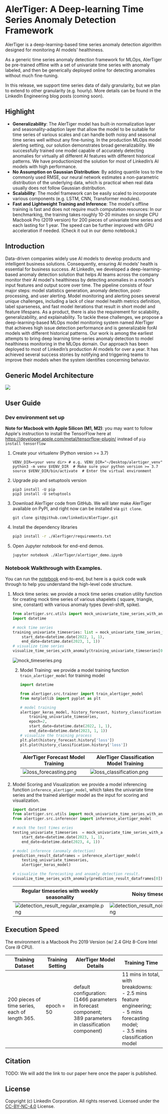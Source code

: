 # AlerTiger: A Deep-learning Time Series Anomaly Detection Framework

AlerTiger is a deep-learning-based time series anomaly detection algorithm designed for monitoring AI models' healthiness.

As a generic time series anomaly detection framework for MLOps, AlerTiger be pre-trained offline with a set of univariate
time series with anomaly labeled, and then be generically deployed online for detecting anomalies without much
fine-tuning.

In this release, we support time series data of daily granularity, but we plan to extend to other granularity (e.g.
hourly). More details can be found in the LinkedIn Engineering blog posts (coming soon).


## Highlight

- **Generalizability**: The AlerTiger model has built-in normalization layer and seasonality-adaption layer that allow the
  model to be suitable for time series of various scales and can handle both noisy and seasonal time series well without
  any fine-tuning. In the production MLOps model alerting setting, our solution demonstrates broad generalizability. We
  successfully trained one model capable of accurately detecting anomalies for virtually all different AI features with
  different historical patterns. We have productionized the solution for most of LinkedIn’s AI models with high
  performance.
- **No Assumption on Gaussian Distribution**: By adding quantile loss to the commonly used RMSE, our neural network
  estimates a non-parametric distribution of the underlying data, which is practical when real data usually does not
  follow Gaussian distribution.
- **Scalability**: The model framework can be easily scaled to incorporate various components (e.g. LSTM, CNN,
  Transformer modules).
- **Fast and Lightweight Training and Inference**: The model's offline training is fast and does not require much
  computation resources: In our benchmarking, the training takes roughly 10-20 minutes on single CPU Macbook Pro (2019
  version) for 200 pieces of univariate time series and each lasting for 1 year. The speed can be further improved with
  GPU
  acceleration if needed. (Check it out in our demo notebook.)

## Introduction

Data-driven companies widely use AI models to develop products and intelligent business solutions. Consequently,
ensuring AI models’ health is essential for business success. At LinkedIn, we developed a deep-learning-based anomaly
detection solution that helps AI teams across the company monitor their AI model's healthiness by detecting anomalies in
a model’s input features and output score over time. The pipeline consists of four major steps: model statistics
generation, anomaly detection, post-processing, and user alerting. Model monitoring and alerting poses several unique
challenges, including a lack of clear model health metrics definition, label sparseness, and fast model iterations that
result in short model and feature lifespans. As a product, there is also the requirement for scalability,
generalizability, and explainability. To tackle these challenges, we propose a deep-learning-based MLOps model
monitoring system named AlerTiger that achieves high issue detection performance and is generalizable forAI models with
different historical patterns. Our work is among the earliest attempts to bring deep learning time-series anomaly
detection to model healthiness monitoring in the MLOps domain. Our approach has been deployed to most of LinkedIn’s
production AI models for over a year. It has achieved several success stories by notifying and triggering teams to
improve their models when the system identifies concerning behavior.

## Generic Model Architecture

![](./figures/alertiger_model_architecture.jpeg)

## User Guide

### Dev environment set up

**Note for Macbook with Apple Silicon (M1, M2)**: you may want to follow Apple's instruction to install the TensorFlow
here at https://developer.apple.com/metal/tensorflow-plugin/ instead of `pip install tensorflow`

1. Create your virtualenv (Python version >= 3.7)
    ```shell script
    VENV_DIR=<your venv dir> # e.g. VENV_DIR="~/Desktop/alertiger_venv"
    python3 -m venv $VENV_DIR  # Make sure your python version >= 3.7
    source $VENV_DIR/bin/activate  # Enter the virtual environment
    ```
1. Upgrade pip and setuptools version
    ```shell script
    pip3 install -U pip
    pip3 install -U setuptools
    ```
1. Download AlerTiger code from GitHub. We will later make
   AlerTiger available on PyPI, and right now can be installed via `git clone`.

    ```shell script
    git clone git@github.com/linkedin/AlerTiger.git
    ```
1. Install the dependency libraries
    ```sh
    pip3 install -r ./AlerTiger/requirements.txt
    ```
1. Open Jupyter notebook for end-end demos.
    ```sh
    jupyter notebook ./AlerTiger/alertiger_demo.ipynb
   ```

### Notebook Walkthrough with Examples.

You can run the [notebook](./alertiger_demo.ipynb) end-to-end, but here is a quick code walk through to help you
understand the high-level code
structure.

1. Mock time series: we provide a mock time series creation utility function for creating mock time series of various
   shapelets (
   square, triangle, sine, constant) with various anomaly types (level-shift, spike).
    ```python
    from alertiger.src.utils import mock_univariate_time_series_with_anomaly, visualize_time_series_with_anomaly
    import datetime
    
    # mock time series
    training_univariate_timeseries: list = mock_univariate_time_series_with_anomaly(
        start_date=datetime.date(2022, 1, 1),
        end_date=datetime.date(2023, 1, 1))
    # visualize time series
    visualize_time_series_with_anomaly(training_univariate_timeseries[0])
    ```
   ![mock_timeseries.png](./figures/mock_timeseries.png)

   2. Model Training: we provide a model training function `train_alertiger_model` for training model
       ```python
       import datetime

       from alertiger.src.trainer import train_alertiger_model
       from matplotlib import pyplot as plt
   
       # model training
       alertiger_keras_model, history_forecast, history_classification = train_alertiger_model(
           training_univariate_timeseries,
           epoch=2,
           start_date=datetime.date(2022, 1, 1),
           end_date=datetime.date(2023, 1, 1))
       # visualize the training process
       plt.plot(history_forecast.history['loss'])
       plt.plot(history_classification.history['loss'])
       ```

      | AlerTiger Forecast Model Training                         | AlerTiger Classification Model Training                       | 
      |---------------------------------------------------------|---------------------------------------------------------------|
      | ![loss_forecasting.png](./figures/loss_forecasting.png) | ![loss_classification.png](./figures/loss_classification.png) |


3. Model Scoring and Visualization: we provide a model inferencing function `inference_alertiger_model`, which takes the
   univariate time series and the trained alertiger model as the input for scoring and visualization.
    ```python
    import datetime
    from alertiger.src.utils import mock_univariate_time_series_with_anomaly, visualize_time_series_with_anomaly
    from alertiger.src.inferencer import inference_alertiger_model

    # mock the test times eries
    testing_univariate_timeseries  = mock_univariate_time_series_with_anomaly(
        start_date=datetime.date(2023, 1, 1),
        end_date=datetime.date(2023, 4, 1))
   
    # model inference (anomaly detection)
    prediction_result_dataframes = inference_alertiger_model(
        testing_univariate_timeseries,
        alertiger_keras_model)
    
    # visualzie the forecasting and anoamly detection result.
    visualize_time_series_with_anomaly(prediction_result_dataframes[0])  
    ```

   | Regular timeseries with weekly seasonality                                              | Noisy timeseries                                                                    | 
   |-----------------------------------------------------------------------------------------|-------------------------------------------------------------------------------------|
   | ![detection_result_regular_example.png](figures%2Fdetection_result_regular_example.png) | ![detection_result_noise_example.png](figures%2Fdetection_result_noise_example.png) |

## Execution Speed

The environment is a Macbook Pro 2019 Version (w/ 2.4 GHz 8-Core Intel Core i9 CPU).

| Training Dataset                               | Training Setting | AlerTiger Model Details                                                                                               | Training Time                                                                                                                                  |
|------------------------------------------------|------------------|-----------------------------------------------------------------------------------------------------------------------|------------------------------------------------------------------------------------------------------------------------------------------------|
| 200 pieces of time series, each of length 365. | epoch = 50       | default configuration: <br/> (1466 parameters in forecast component;<br/> 389 parameters in classification component) | 11 mins in total, with breakdowns: <br/> - 2.5 mins feature engineering;<br/> - 5 mins forecasting model;<br/> - 3.5 mins classification model |

## Citation

TODO: We will add the link to our paper here once the paper is published.

## License

Copyright (c) LinkedIn Corporation. All rights reserved. Licensed under
the [CC-BY-NC-4.0](https://creativecommons.org/licenses/by-nc/4.0/legalcode) License.
